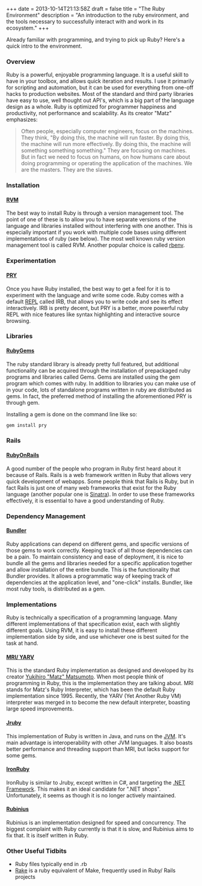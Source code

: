 +++
date = 2013-10-14T21:13:58Z
draft = false
title = "The Ruby Environment"
description = "An introduction to the ruby environment, and the tools necessary to successfully interact with and work in its ecosystem."
+++

Already familiar with programming, and trying to pick up Ruby? Here's a quick intro to the environment.


### Overview
Ruby is a powerful, enjoyable programming language. It is a useful skill to have in your toolbox, and allows quick iteration and results. I use it primarily for scripting and automation, but it can be used for everything from one-off hacks to production websites. Most of the standard and third party libraries have easy to use, well thought out API's, which is a big part of the language design as a whole. Ruby is optimized for programmer happiness and productivity, not performance and scalability. As its creator "Matz" emphasizes:

> Often people, especially computer engineers, focus on the machines. They think, "By doing this, the machine will run faster.
> By doing this, the machine will run more effectively. By doing this, the machine will something something something."
> They are focusing on machines. But in fact we need to focus on humans, on how humans care about doing programming or operating
> the application of the machines. We are the masters. They are the slaves.


### Installation
#### [RVM](https://rvm.io/)

The best way to install Ruby is through a version management tool. The point of one of these is to allow you to have separate versions of the language and libraries installed without interfering with one another. This is especially important if you work with multiple code bases using different implementations of ruby (see below). The most well known ruby version management tool is called RVM. Another popular choice is called [rbenv](http://rbenv.org/).


### Experimentation
#### [PRY](http://pryrepl.org/)

Once you have Ruby installed, the best way to get a feel for it is to experiment with the language and write some code. Ruby comes with a default [REPL](http://en.wikipedia.org/wiki/Read%E2%80%93eval%E2%80%93print_loop) called IRB, that allows you to write code and see its effect interactively. IRB is pretty decent, but PRY is a better, more powerful ruby REPL with nice features like syntax highlighting and interactive source browsing.


### Libraries
#### [RubyGems](http://rubygems.org/)

The ruby standard library is already pretty full featured, but additional functionality can be acquired through the installation of prepackaged ruby programs and libraries called Gems. Gems are installed using the gem program which comes with ruby. In addition to libraries you can make use of in your code, lots of standalone programs written in ruby are distributed as gems. In fact, the preferred method of installing the aforementioned PRY is through gem.

Installing a gem is done on the command line like so:
```bash
gem install pry
```


### Rails
#### [RubyOnRails](http://rubyonrails.org/)

A good number of the people who program in Ruby first heard about it because of Rails. Rails is a web framework written in Ruby that allows very quick development of webapps. Some people think that Rails is Ruby, but in fact Rails is just one of many web frameworks that exist for the Ruby language (another popular one is [Sinatra](http://www.sinatrarb.com/)). In order to use these frameworks effectively, it is essential to have a good understanding of Ruby.


### Dependency Management
#### [Bundler](http://bundler.io/)

Ruby applications can depend on different gems, and specific versions of those gems to work correctly. Keeping track of all those dependencies can be a pain. To maintain consistency and ease of deployment, it is nice to bundle all the gems and libraries needed for a specific application together and allow installation of the entire bundle. This is the functionality that Bundler provides. It allows a programmatic way of keeping track of dependencies at the application level, and "one-click" installs. Bundler, like most ruby tools, is distributed as a gem.


### Implementations
Ruby is technically a specification of a programming language. Many different implementations of that specification exist, each with slightly different goals. Using RVM, it is easy to install these different implementation side by side, and use whichever one is best suited for the task at hand.

#### [MRI/ YARV](http://www.ruby-lang.org/)

This is the standard Ruby implementation as designed and developed by its creator [Yukihiro "Matz" Matsumoto](http://en.wikipedia.org/wiki/Yukihiro_Matsumoto). When most people think of programming in Ruby, this is the implementation they are talking about. MRI stands for Matz's Ruby Interpreter, which has been the default Ruby implementation since 1995. Recently, the YARV (Yet Another Ruby VM) interpreter was merged in to become the new default interpreter, boasting large speed improvements.

#### [Jruby](http://jruby.org/)

This implementation of Ruby is written in Java, and runs on the [JVM](http://en.wikipedia.org/wiki/Java_virtual_machine). It's main advantage is interoperability with other JVM languages. It also boasts better performance and threading support than MRI, but lacks support for some gems.

#### [IronRuby](http://en.wikipedia.org/wiki/IronRuby)

IronRuby is similar to Jruby, except written in C#, and targeting the [.NET Framework](http://en.wikipedia.org/wiki/.NET_framework). This makes it an ideal candidate for ".NET shops". Unfortunately, it seems as though it is no longer actively maintained.

#### [Rubinius](http://rubini.us/)

Rubinius is an implementation designed for speed and concurrency. The biggest complaint with Ruby currently is that it is slow, and Rubinius aims to fix that. It is itself written in Ruby.


### Other Useful Tidbits
- Ruby files typically end in .rb
- [Rake](http://rake.rubyforge.org/) is a ruby equivalent of Make, frequently used in Ruby/ Rails projects
